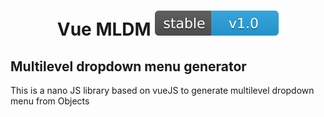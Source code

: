 <h1 align="center">
Vue MLDM
<img src="./docs/version.svg" alt="">
</h1>

## Multilevel dropdown menu generator

This is a nano JS library based on vueJS to generate multilevel dropdown menu from Objects
